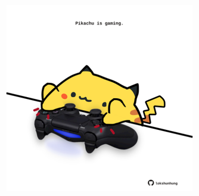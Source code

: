 <!-- built at 07/08/2024, 09:00:46 UTC -->
<p align="center">
  <img width="500" height="500" src="./ReadmeImage.svg">
</p>
